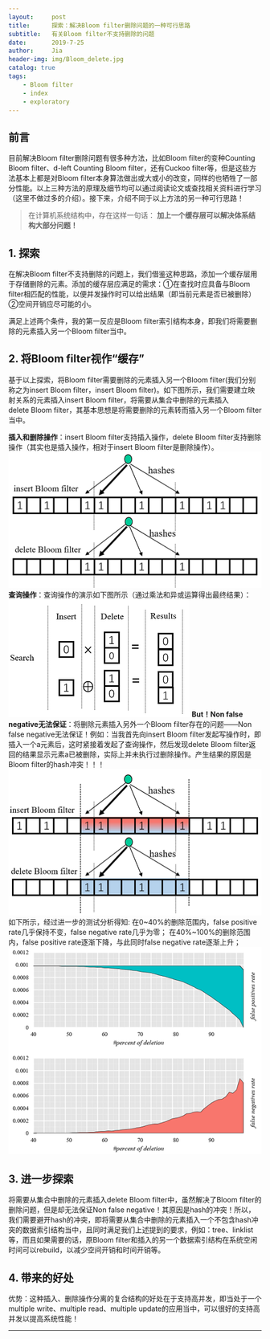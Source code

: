 ```yaml
---
layout:     post
title:      探索：解决Bloom filter删除问题的一种可行思路
subtitle:   有关Bloom filter不支持删除的问题
date:       2019-7-25
author:     Jia
header-img: img/Bloom_delete.jpg
catalog: true
tags:
    - Bloom filter
    - index
    - exploratory
---
```



## 前言

目前解决Bloom filter删除问题有很多种方法，比如Bloom filter的变种Counting Bloom filter、d-left Counting Bloom filter，还有Cuckoo filter等，但是这些方法基本上都是对Bloom filter本身算法做出或大或小的改变，同样的也牺牲了一部分性能。以上三种方法的原理及细节均可以通过阅读论文或查找相关资料进行学习（这里不做过多的介绍）。接下来，介绍不同于以上方法的另一种可行思路！

>在计算机系统结构中，存在这样一句话： **加上一个缓存层可以解决体系结构大部分问题！**

## 1. 探索

在解决Bloom filter不支持删除的问题上，我们借鉴这种思路，添加一个缓存层用于存储删除的元素。添加的缓存层应满足的需求：①在查找时应具备与Bloom filter相匹配的性能，以便并发操作时可以给出结果（即当前元素是否已被删除）②空间开销应尽可能的小。

满足上述两个条件，我的第一反应是Bloom filter索引结构本身，即我们将需要删除的元素插入另一个Bloom filter当中。

## 2. 将Bloom filter视作“缓存”

基于以上探索，将Bloom filter需要删除的元素插入另一个Bloom filter(我们分别称之为insert Bloom filter，insert Bloom filter)。如下图所示，我们需要建立映射关系的元素插入insert Bloom filter，将需要从集合中删除的元素插入delete Bloom filter，其基本思想是将需要删除的元素转而插入另一个Bloom filter当中。

**插入和删除操作**：insert Bloom filter支持插入操作，delete Bloom filter支持删除操作（其实也是插入操作，相对于insert Bloom filter是删除操作）。
![image](https://raw.githubusercontent.com/JingnanJia/jingnanjia.github.io/master/img/32.png)
**查询操作**：查询操作的演示如下图所示（通过乘法和异或运算得出最终结果）：
![image](https://raw.githubusercontent.com/JingnanJia/jingnanjia.github.io/master/img/31.png)
**But！Non false negative无法保证**：将删除元素插入另外一个Bloom filter存在的问题——Non false negative无法保证！例如：当我首先向insert Bloom filter发起写操作时，即插入一个a元素后，这时紧接着发起了查询操作，然后发现delete Bloom filter返回的结果显示元素a已被删除，实际上并未执行过删除操作。产生结果的原因是Bloom filter的hash冲突！！！
![image](https://raw.githubusercontent.com/JingnanJia/jingnanjia.github.io/master/img/33.png)
如下所示，经过进一步的测试分析得知:
在0~40%的删除范围内，false positive rate几乎保持不变，false negative rate几乎为零；
在40%~100%的删除范围内，false positive rate逐渐下降，与此同时false negative rate逐渐上升；
![image](https://raw.githubusercontent.com/JingnanJia/jingnanjia.github.io/master/img/34.png)

## 3. 进一步探索

将需要从集合中删除的元素插入delete Bloom filter中，虽然解决了Bloom filter的删除问题，但是却无法保证Non false negative！其原因是hash的冲突！所以，我们需要避开hash的冲突，即将需要从集合中删除的元素插入一个不包含hash冲突的数据索引结构当中，且同时满足我们上述提到的要求，例如：tree、linklist等，而且如果需要的话，原Bloom filter和插入的另一个数据索引结构在系统空闲时间可以rebuild，以减少空间开销和时间开销等。

## 4. 带来的好处

优势：这种插入、删除操作分离的复合结构的好处在于支持高并发，即当处于一个multiple write、multiple read、multiple update的应用当中，可以很好的支持高并发以提高系统性能！

***
